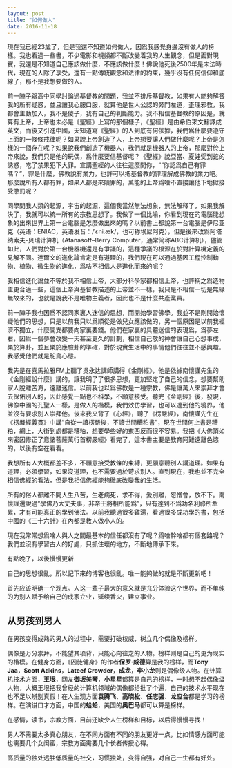 ```yaml
---
layout: post
title: "如何做人"
date: 2016-11-18
---
```


現在我已經23歲了，但是我還不知道如何做人，因爲我感覺身邊沒有做人的榜樣。我也看過一些書，不少電影和視頻都不斷改變着我的人生觀念，但是面對現實，我還是不知道自己應該做什麼，不應該做什麼！佛說他死後2500年是末法時代，現在的人除了享受，還有一點傳統觀念和法律的約束，幾乎沒有任何信仰和底線了，那不是我想要做的人。

前一陣子跟高中同學討論過基督教的問題，我並不排斥基督教，如果有人能夠解答我的所有疑惑，並且讓我心服口服，就算他是世人公認的旁門左道，歪理邪教，我都會主動加入，我不是傻子，我有自己的判斷能力。我不相信基督教的原因是，就算有上帝，上帝也未必是《聖經》上寫的那個樣子，《聖經》是由希伯來文翻譯成英文，而後又引進中國，天知道寫《聖經》的人到底有何依據，我們爲什麼要遵守上面的一條條戒律呢？如果說上帝創造了人，上帝想要讓人們做什麼呢？上帝是怎樣的一個存在呢？如果說我們創造了機器人，我們就是機器人的上帝，那麼對於上帝來說，我們只是他的玩偶，爲什麼要信基督呢？《聖經》說亞當、夏娃受到蛇的誘惑，吃了禁果犯下大罪。宣講聖經的人往往這麼問你，““你認爲自己有罪嗎？”，罪是什麼，佛教說有業力，也許可以把基督教的罪理解成佛教的業力吧。那麼說所有人都有罪，如果人都是來贖罪的，萬能的上帝爲啥不直接讓他下地獄接受懲罰呢？

同學問我人類的起源，宇宙的起源，這個我當然無法想象，無法解釋了，如果我解決了，我就可以統一所有的宗教思想了。我做了一個比喻，你看到現在的電腦能想象的出來世界上第一台電腦是怎麼做出來的嗎？以前書上都說第一台電腦是伊尼亚克（英语：ENIAC，英语发音：/ˈɛni.æk/，也可称埃尼阿克），但是後來改爲阿塔纳索夫-贝瑞计算机（Atanasoff–Berry Computer，通常简称ABC计算机），儘管如此，人們對於第一台機器機還是有爭議的，這種爭議的根源在於對計算機定義的見解不同。達爾文的進化論肯定是有道理的，我們現在可以通過基因工程控制動物、植物、微生物的進化，爲啥不相信人是進化而來的呢？

我相信進化論並不等於我不相信上帝，大部分科學家都相信上帝，也許稱之爲造物主更合適一些，這個上帝與基督教描述的上帝並不一樣，我只是不相信一切是無緣無故來的，也就是說我不是唯物主義者，因此也不是什麼共產黨員。

前一陣子我也因爲不認同家裏人迷信的思想，而開始學習佛學。我並不是剛開始懷疑他們的思想，只是以前我只以爲順從是做兒女應該做的，另一個原因是以前我經濟不獨立，什麼開支都要向家裏要錢。他們在家裏的具體迷信的表現爲，爲夢左右，因爲一個夢會改變一天甚至更久的計劃，相信自己敬的神會讓自己心想事成，樂於算卦，並且樂於應驗卦的準確，對於現實生活中的事情他們往往並不感興趣。我感覺他們就是鴕鳥心態。

我先是在喜馬拉雅FM上聽了吳永达講師講得《金剛經》，他是依據南懷謹先生的《金剛經說什麼》講的，讓我明了了很多思想，更加堅定了自己的信念，想要幫助家人脫離苦海，遠離迷信。以前我也以爲佛教是一種宗教，佛是讓萬人來崇拜才會去保佑別人的，因此感覺一點也不科學，不願意接受。聽完《金剛經》後，發現，佛像中國的孔聖人一樣，是做人的楷模，我們效仿學習，也可以達到他的境界，他並沒有要求別人崇拜他。後來我又背了《心經》，聽了《楞嚴經》，南懷謹先生在《楞嚴經義貫》中講“自從一讀楞嚴後，不讀世間糟粕書”，現在世間何止書是糟粕，網上，大街到處都是糟粕，想要學些好的東西反而很不容易。我把《大佛頂如來密因修正了意諸菩薩萬行首楞嚴經》看完了，這本書主要是教育阿難遠離色慾的，以後有空在看看。

我想所有人大概都差不多，不願意接受教條的束縛，更願意聽別人講道理。如果有道理，必須學習，如果沒道理，也不需要過於苛求別人。直到現在，我也並不完全相信佛經的看法，但是我相信佛經能夠徹底改變我的生活。

所有的俗人都離不開人生八苦，生老病死，求不得，愛別離，怨憎會，放不下。南懷謹還說過“學佛乃大丈夫事，非帝王將相所能爲”，只有達到不爲功名利祿所牽累，才有可能真正的學到佛法。以前我聽過很多雞湯，看過很多成功學的書，包括中國的《三十六計》在內都是教人做小人的。

現在我常常想爲啥人與人之間最基本的信任都沒有了呢？爲啥幹啥都有個套路呢？我們並沒有學習古人的好處，只抓住壞的地方，不斷地傳承下來。

有點晚了，以後慢慢更新



自己的思想很亂，所以記下來的博客也很亂。唯一能夠做的就是不斷更新吧！






首先应该明确一个观点。人这一辈子最大的意义就是充分体验这个世界，而不单纯的为别人赋予给自己的成家立业，延续香火，建立事业。

## 从男孩到男人

在男孩变得成熟的男人的过程中，需要打破权威，树立几个偶像及榜样。

偶像是万分崇拜，不能望其项背，只能心向往之的人物。榜样则是自己的更为现实的楷模。在健身方面，《囚徒健身》的作者**保罗·威德**算是我的榜样，而**Tony Jaa**，**Scott Adkins**，**Lateef Crowder**，**成龙**，**李小龙**则是偶像级人物。在计算机技术方面，**王垠**，网友**御坂美琴**，**小星星**都算是自己的榜样，一时想不起偶像级人物，大概王垠把我曾经的计算机领域的偶像都给批了个遍，自己的技术水平现在也不足以辨别真假！在人生观方面**袁腾飞**、**高晓松**、**任志强**、**龙应台**都是学习的榜样。在演讲口才方面，中国的**蛤蛤**，美国的**奥巴马**都可以算是榜样。

在感情，读书，宗教方面，目前还缺少人生榜样和目标，以后得慢慢寻找！

男人不需要太多真心朋友，在不同方面有不同的朋友更好一点，比如情感方面可能也需要几个女闺蜜，宗教方面需要几个长者传授心得。

高质量的独处远胜低质量的社交，习惯独处，变得自强，对自己一生都有好处。


